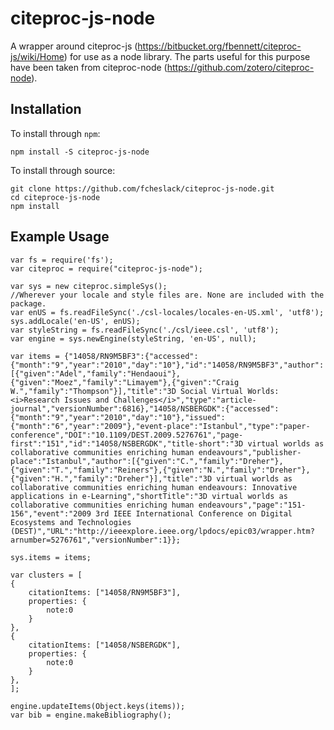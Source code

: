 citeproc-js-node
================

A wrapper around citeproc-js (https://bitbucket.org/fbennett/citeproc-js/wiki/Home)
for use as a node library. The parts useful for this purpose have been taken from
citeproc-node (https://github.com/zotero/citeproc-node).

Installation
-------------

To install through `npm`:

    npm install -S citeproc-js-node

To install through source:

    git clone https://github.com/fcheslack/citeproc-js-node.git
    cd citeproce-js-node
    npm install


Example Usage
-------------
	var fs = require('fs');
	var citeproc = require("citeproc-js-node");

	var sys = new citeproc.simpleSys();
	//Wherever your locale and style files are. None are included with the package.
	var enUS = fs.readFileSync('./csl-locales/locales-en-US.xml', 'utf8');
	sys.addLocale('en-US', enUS);
	var styleString = fs.readFileSync('./csl/ieee.csl', 'utf8');
	var engine = sys.newEngine(styleString, 'en-US', null);

	var items = {"14058/RN9M5BF3":{"accessed":{"month":"9","year":"2010","day":"10"},"id":"14058/RN9M5BF3","author":[{"given":"Adel","family":"Hendaoui"},{"given":"Moez","family":"Limayem"},{"given":"Craig W.","family":"Thompson"}],"title":"3D Social Virtual Worlds: <i>Research Issues and Challenges</i>","type":"article-journal","versionNumber":6816},"14058/NSBERGDK":{"accessed":{"month":"9","year":"2010","day":"10"},"issued":{"month":"6","year":"2009"},"event-place":"Istanbul","type":"paper-conference","DOI":"10.1109/DEST.2009.5276761","page-first":"151","id":"14058/NSBERGDK","title-short":"3D virtual worlds as collaborative communities enriching human endeavours","publisher-place":"Istanbul","author":[{"given":"C.","family":"Dreher"},{"given":"T.","family":"Reiners"},{"given":"N.","family":"Dreher"},{"given":"H.","family":"Dreher"}],"title":"3D virtual worlds as collaborative communities enriching human endeavours: Innovative applications in e-Learning","shortTitle":"3D virtual worlds as collaborative communities enriching human endeavours","page":"151-156","event":"2009 3rd IEEE International Conference on Digital Ecosystems and Technologies (DEST)","URL":"http://ieeexplore.ieee.org/lpdocs/epic03/wrapper.htm?arnumber=5276761","versionNumber":1}};

	sys.items = items;

	var clusters = [
	{
		citationItems: ["14058/RN9M5BF3"],
		properties: {
			note:0
		}
	},
	{
		citationItems: ["14058/NSBERGDK"],
		properties: {
			note:0
		}
	},
	];

	engine.updateItems(Object.keys(items));
	var bib = engine.makeBibliography();


